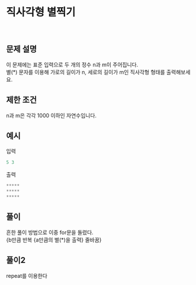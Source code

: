 # 직사각형 별찍기

<br>

## 문제 설명
이 문제에는 표준 입력으로 두 개의 정수 n과 m이 주어집니다. <br>
별(*) 문자를 이용해 가로의 길이가 n, 세로의 길이가 m인 직사각형 형태를 출력해보세요.

## 제한 조건
n과 m은 각각 1000 이하인 자연수입니다.

## 예시
입력

```js
5 3
```

출력

```js
*****
*****
*****
```

## 풀이

흔한 풀이 방법으로 이중 for문을 돌렸다. <br>
{b만큼 반복 {a만큼의 별(*)을 출력} 줄바꿈}

## 풀이2

repeat를 이용한다